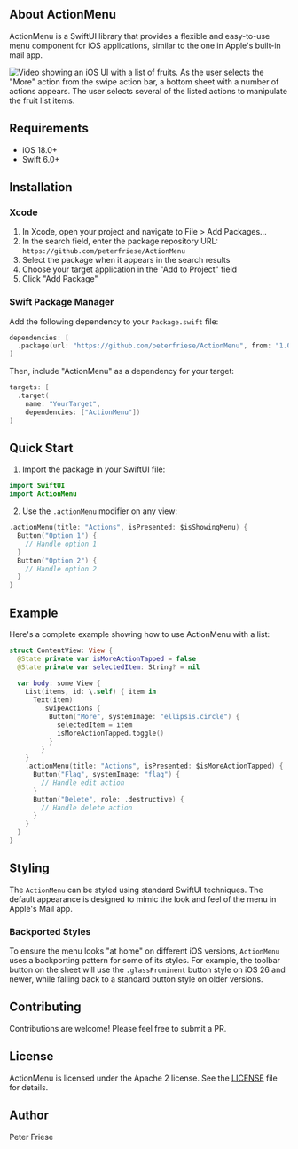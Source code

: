 ## About ActionMenu

ActionMenu is a SwiftUI library that provides a flexible and easy-to-use menu component for iOS applications, similar to the one in Apple's built-in mail app.

![Video showing an iOS UI with a list of fruits. As the user selects the "More" action from the swipe action bar, a bottom sheet with a number of actions appears. The user selects several of the listed actions to manipulate the fruit list items.](Resources/demo.gif)

## Requirements

- iOS 18.0+
- Swift 6.0+

## Installation

### Xcode

1. In Xcode, open your project and navigate to File > Add Packages...
2. In the search field, enter the package repository URL: `https://github.com/peterfriese/ActionMenu`
3. Select the package when it appears in the search results
4. Choose your target application in the "Add to Project" field
5. Click "Add Package"


### Swift Package Manager

Add the following dependency to your `Package.swift` file:

```swift
dependencies: [
  .package(url: "https://github.com/peterfriese/ActionMenu", from: "1.0.0")
]
```

Then, include "ActionMenu" as a dependency for your target:

```swift
targets: [
  .target(
    name: "YourTarget",
    dependencies: ["ActionMenu"])
]
```

## Quick Start

1. Import the package in your SwiftUI file:

```swift
import SwiftUI
import ActionMenu
```

2. Use the `.actionMenu` modifier on any view:

```swift
.actionMenu(title: "Actions", isPresented: $isShowingMenu) {
  Button("Option 1") {
    // Handle option 1
  }
  Button("Option 2") {
    // Handle option 2
  }
}
```

## Example

Here's a complete example showing how to use ActionMenu with a list:

```swift
struct ContentView: View {
  @State private var isMoreActionTapped = false
  @State private var selectedItem: String? = nil
    
  var body: some View {
    List(items, id: \.self) { item in
      Text(item)
        .swipeActions {
          Button("More", systemImage: "ellipsis.circle") {
            selectedItem = item
            isMoreActionTapped.toggle()
          }
        }
    }
    .actionMenu(title: "Actions", isPresented: $isMoreActionTapped) {
      Button("Flag", systemImage: "flag") {
        // Handle edit action
      }
      Button("Delete", role: .destructive) {
        // Handle delete action
      }
    }
  }
}
```

## Styling

The `ActionMenu` can be styled using standard SwiftUI techniques. The default appearance is designed to mimic the look and feel of the menu in Apple's Mail app.

### Backported Styles

To ensure the menu looks "at home" on different iOS versions, `ActionMenu` uses a backporting pattern for some of its styles. For example, the toolbar button on the sheet will use the `.glassProminent` button style on iOS 26 and newer, while falling back to a standard button style on older versions.

## Contributing

Contributions are welcome! Please feel free to submit a PR.

## License

ActionMenu is licensed under the Apache 2 license. See the [LICENSE](LICENSE) file for details.

## Author

Peter Friese

